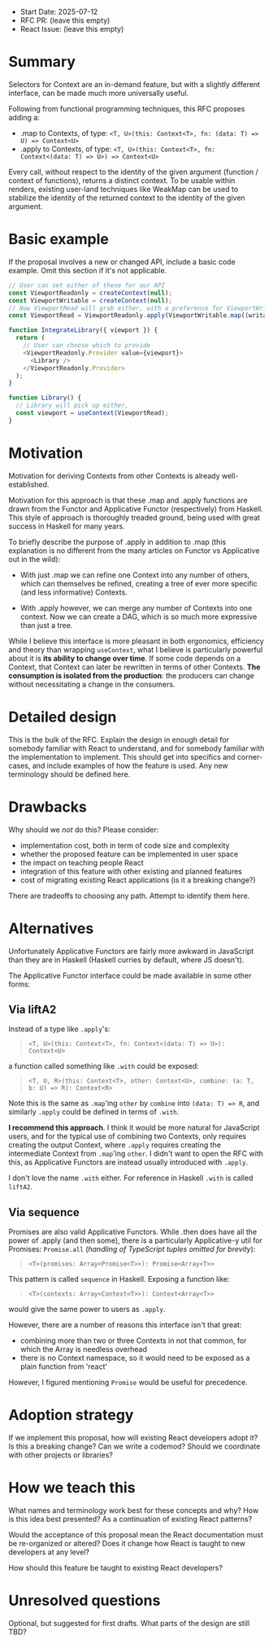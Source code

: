 - Start Date: 2025-07-12
- RFC PR: (leave this empty)
- React Issue: (leave this empty)

# Summary

Selectors for Context are an in-demand feature, but with a slightly different interface, can be made much more universally useful.

Following from functional programming techniques, this RFC proposes adding a:

- .map to Contexts, of type: `<T, U>(this: Context<T>, fn: (data: T) => U) => Context<U>`
- .apply to Contexts, of type: `<T, U>(this: Context<T>, fn: Context<(data: T) => U>) => Context<U>`

Every call, without respect to the identity of the given argument (function / context of functions), returns a distinct context.
To be usable within renders, existing user-land techniques like WeakMap can be used to stabilize the identity of the returned context to the identity of the given argument.

# Basic example

If the proposal involves a new or changed API, include a basic code example.
Omit this section if it's not applicable.

```js
// User can set either of these for our API
const ViewportReadonly = createContext(null);
const ViewportWritable = createContext(null);
// Now ViewportRead will grab either, with a preference for ViewportWritable's
const ViewportRead = ViewportReadonly.apply(ViewportWritable.map((writableViewport) => (readableViewport) => writableViewport ?? readabelViewport));

function IntegrateLibrary({ viewport }) {
  return (
    // User can choose which to provide
    <ViewportReadonly.Provider value={viewport}>
      <Library />
    </ViewportReadonly.Provider>
  );
}

function Library() {
  // Library will pick up either, 
  const viewport = useContext(ViewportRead);
}
```


# Motivation

Motivation for deriving Contexts from other Contexts is already well-established.

Motivation for this approach is that these .map and .apply functions are drawn from the Functor and Applicative Functor (respectively) from Haskell.
This style of approach is thoroughly treaded ground, being used with great success in Haskell for many years.

To briefly describe the purpose of .apply in addition to .map (this explanation is no different from the many articles on Functor vs Applicative out in the wild):

- With just .map we can refine one Context into any number of others, which can themselves be refined, creating a tree of ever more specific (and less informative) Contexts.

- With .apply however, we can merge any number of Contexts into one context.
Now we can create a DAG, which is so much more expressive than just a tree.

While I believe this interface is more pleasant in both ergonomics, efficiency and theory than wrapping `useContext`,
what I believe is particularly powerful about it is **its ability to change over time**.
If some code depends on a Context, that Context can later be rewritten in terms of other Contexts.
**The consumption is isolated from the production**: the producers can change without necessitating a change in the consumers.

# Detailed design

This is the bulk of the RFC. Explain the design in enough detail for somebody
familiar with React to understand, and for somebody familiar with the
implementation to implement. This should get into specifics and corner-cases,
and include examples of how the feature is used. Any new terminology should be
defined here.

# Drawbacks

Why should we *not* do this? Please consider:

- implementation cost, both in term of code size and complexity
- whether the proposed feature can be implemented in user space
- the impact on teaching people React
- integration of this feature with other existing and planned features
- cost of migrating existing React applications (is it a breaking change?)

There are tradeoffs to choosing any path. Attempt to identify them here.

# Alternatives

Unfortunately Applicative Functors are fairly more awkward in JavaScript than they are in Haskell (Haskell curries by default, where JS doesn't).

The Applicative Functor interface could be made available in some other forms:

## Via liftA2

Instead of a type like `.apply`'s:

> `<T, U>(this: Context<T>, fn: Context<(data: T) => U>): Context<U>`

a function called something like `.with` could be exposed:

> `<T, U, R>(this: Context<T>, other: Context<U>, combine: (a: T, b: U) => R): Context<R>`

Note this is the same as `.map`'ing `other` by `combine` into `(data: T) => R`, and similarly `.apply` could be defined in terms of `.with`.

**I recommend this approach**.
I think it would be more natural for JavaScript users, and for the typical use of combining two Contexts, only requires creating the output Context,
where `.apply` requires creating the intermediate Context from `.map`'ing `other`.
I didn't want to open the RFC with this, as Applicative Functors are instead usually introduced with `.apply`.

I don't love the name `.with` either.
For reference in Haskell `.with` is called `liftA2`.

## Via sequence

Promises are also valid Applicative Functors. While .then does have all the power of .apply (and then some), there is a particularly Applicative-y util for Promises: `Promise.all` (_handling of TypeScript tuples omitted for brevity_):

> `<T>(promises: Array<Promise<T>>): Promise<Array<T>>`

This pattern is called `sequence` in Haskell. Exposing a function like:

> `<T>(contexts: Array<Context<T>>): Context<Array<T>>`

would give the same power to users as `.apply`.

However, there are a number of reasons this interface isn't that great:
- combining more than two or three Contexts in not that common, for which the Array is needless overhead
- there is no Context namespace, so it would need to be exposed as a plain function from 'react'

However, I figured mentioning `Promise` would be useful for precedence.

# Adoption strategy

If we implement this proposal, how will existing React developers adopt it? Is
this a breaking change? Can we write a codemod? Should we coordinate with
other projects or libraries?

# How we teach this

What names and terminology work best for these concepts and why? How is this
idea best presented? As a continuation of existing React patterns?

Would the acceptance of this proposal mean the React documentation must be
re-organized or altered? Does it change how React is taught to new developers
at any level?

How should this feature be taught to existing React developers?

# Unresolved questions

Optional, but suggested for first drafts. What parts of the design are still
TBD?
